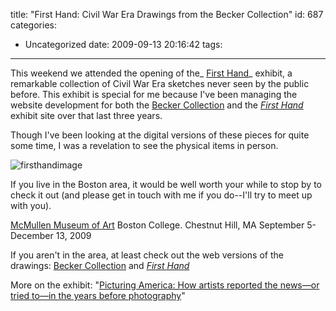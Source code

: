 title: "First Hand: Civil War Era Drawings from the Becker Collection"
id: 687
categories:
  - Uncategorized
date: 2009-09-13 20:16:42
tags:
---

This weekend we attended the opening of the_ [First Hand](http://www.firsthandexhibit.org)_ exhibit, a remarkable collection of Civil War Era sketches never seen by the public before. This exhibit is special for me because I've been managing the website development for both the [Becker Collection](http://www.bc.edu/becker) and the _[First Hand](http://www.firsthandexhibit.org)_ exhibit site over that last three years.

Though I've been looking at the digital versions of these pieces for quite some time, I was a revelation to see the physical items in person.

![firsthandimage](http://www.timlindgren.com/whereproject/wp-content/uploads/firsthandimage-300x229.jpg "firsthandimage")

If you live in the Boston area, it would be well worth your while to stop by to check it out (and please get in touch with me if you do--I'll try to meet up with you).

[McMullen Museum of Art](http://www.bc.edu/bc_org/avp/cas/artmuseum/exhibitions/archive/first-hand/index.html)
Boston College.  Chestnut Hill, MA
September 5-December 13, 2009

If you aren't in the area, at least check out the web versions of the drawings: [Becker Collection](http://www.bc.edu/becker) and _[First Hand](http://www.firsthandexhibit.org)_

More on the exhibit: "[Picturing America: How artists reported the news—or tried to—in the years before photography](http://bcm.bc.edu/issues/summer_2009/features/picturing-america.html.)"